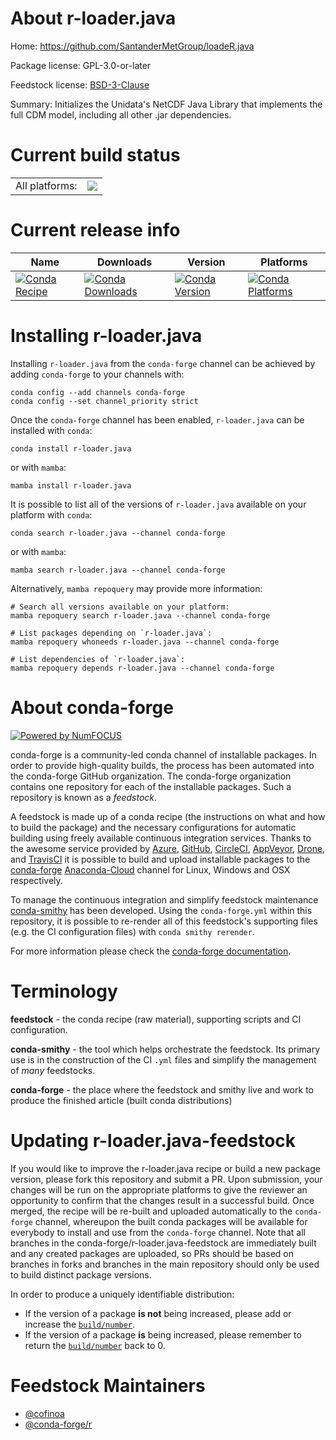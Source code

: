 About r-loader.java
===================

Home: https://github.com/SantanderMetGroup/loadeR.java

Package license: GPL-3.0-or-later

Feedstock license: [BSD-3-Clause](https://github.com/conda-forge/r-loader.java-feedstock/blob/main/LICENSE.txt)

Summary: Initializes the Unidata's NetCDF Java Library that implements the full CDM model, including all other .jar dependencies.

Current build status
====================


<table><tr><td>All platforms:</td>
    <td>
      <a href="https://dev.azure.com/conda-forge/feedstock-builds/_build/latest?definitionId=16167&branchName=main">
        <img src="https://dev.azure.com/conda-forge/feedstock-builds/_apis/build/status/r-loader.java-feedstock?branchName=main">
      </a>
    </td>
  </tr>
</table>

Current release info
====================

| Name | Downloads | Version | Platforms |
| --- | --- | --- | --- |
| [![Conda Recipe](https://img.shields.io/badge/recipe-r--loader.java-green.svg)](https://anaconda.org/conda-forge/r-loader.java) | [![Conda Downloads](https://img.shields.io/conda/dn/conda-forge/r-loader.java.svg)](https://anaconda.org/conda-forge/r-loader.java) | [![Conda Version](https://img.shields.io/conda/vn/conda-forge/r-loader.java.svg)](https://anaconda.org/conda-forge/r-loader.java) | [![Conda Platforms](https://img.shields.io/conda/pn/conda-forge/r-loader.java.svg)](https://anaconda.org/conda-forge/r-loader.java) |

Installing r-loader.java
========================

Installing `r-loader.java` from the `conda-forge` channel can be achieved by adding `conda-forge` to your channels with:

```
conda config --add channels conda-forge
conda config --set channel_priority strict
```

Once the `conda-forge` channel has been enabled, `r-loader.java` can be installed with `conda`:

```
conda install r-loader.java
```

or with `mamba`:

```
mamba install r-loader.java
```

It is possible to list all of the versions of `r-loader.java` available on your platform with `conda`:

```
conda search r-loader.java --channel conda-forge
```

or with `mamba`:

```
mamba search r-loader.java --channel conda-forge
```

Alternatively, `mamba repoquery` may provide more information:

```
# Search all versions available on your platform:
mamba repoquery search r-loader.java --channel conda-forge

# List packages depending on `r-loader.java`:
mamba repoquery whoneeds r-loader.java --channel conda-forge

# List dependencies of `r-loader.java`:
mamba repoquery depends r-loader.java --channel conda-forge
```


About conda-forge
=================

[![Powered by
NumFOCUS](https://img.shields.io/badge/powered%20by-NumFOCUS-orange.svg?style=flat&colorA=E1523D&colorB=007D8A)](https://numfocus.org)

conda-forge is a community-led conda channel of installable packages.
In order to provide high-quality builds, the process has been automated into the
conda-forge GitHub organization. The conda-forge organization contains one repository
for each of the installable packages. Such a repository is known as a *feedstock*.

A feedstock is made up of a conda recipe (the instructions on what and how to build
the package) and the necessary configurations for automatic building using freely
available continuous integration services. Thanks to the awesome service provided by
[Azure](https://azure.microsoft.com/en-us/services/devops/), [GitHub](https://github.com/),
[CircleCI](https://circleci.com/), [AppVeyor](https://www.appveyor.com/),
[Drone](https://cloud.drone.io/welcome), and [TravisCI](https://travis-ci.com/)
it is possible to build and upload installable packages to the
[conda-forge](https://anaconda.org/conda-forge) [Anaconda-Cloud](https://anaconda.org/)
channel for Linux, Windows and OSX respectively.

To manage the continuous integration and simplify feedstock maintenance
[conda-smithy](https://github.com/conda-forge/conda-smithy) has been developed.
Using the ``conda-forge.yml`` within this repository, it is possible to re-render all of
this feedstock's supporting files (e.g. the CI configuration files) with ``conda smithy rerender``.

For more information please check the [conda-forge documentation](https://conda-forge.org/docs/).

Terminology
===========

**feedstock** - the conda recipe (raw material), supporting scripts and CI configuration.

**conda-smithy** - the tool which helps orchestrate the feedstock.
                   Its primary use is in the construction of the CI ``.yml`` files
                   and simplify the management of *many* feedstocks.

**conda-forge** - the place where the feedstock and smithy live and work to
                  produce the finished article (built conda distributions)


Updating r-loader.java-feedstock
================================

If you would like to improve the r-loader.java recipe or build a new
package version, please fork this repository and submit a PR. Upon submission,
your changes will be run on the appropriate platforms to give the reviewer an
opportunity to confirm that the changes result in a successful build. Once
merged, the recipe will be re-built and uploaded automatically to the
`conda-forge` channel, whereupon the built conda packages will be available for
everybody to install and use from the `conda-forge` channel.
Note that all branches in the conda-forge/r-loader.java-feedstock are
immediately built and any created packages are uploaded, so PRs should be based
on branches in forks and branches in the main repository should only be used to
build distinct package versions.

In order to produce a uniquely identifiable distribution:
 * If the version of a package **is not** being increased, please add or increase
   the [``build/number``](https://docs.conda.io/projects/conda-build/en/latest/resources/define-metadata.html#build-number-and-string).
 * If the version of a package **is** being increased, please remember to return
   the [``build/number``](https://docs.conda.io/projects/conda-build/en/latest/resources/define-metadata.html#build-number-and-string)
   back to 0.

Feedstock Maintainers
=====================

* [@cofinoa](https://github.com/cofinoa/)
* [@conda-forge/r](https://github.com/conda-forge/r/)

